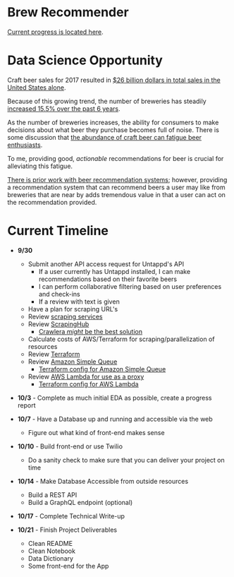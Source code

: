 # Brew Recommender

[Current progress is located here](https://warm-plateau-97950.herokuapp.com/).

# Data Science Opportunity

Craft beer sales for 2017 resulted in [$26 billion dollars in total sales in the United States alone](https://www.statista.com/topics/1806/craft-beer-in-the-us/).

Because of this growing trend, the number of breweries has steadily [increased 15.5% over the past 6 years](https://www.brewersassociation.org/statistics/number-of-breweries/).

As the number of breweries increases, the ability for consumers to make decisions about what beer they purchase becomes full of noise. There is some discussion that [the abundance of craft beer can fatigue beer enthusiasts](https://vinepair.com/articles/craft-beers-post-snob-era-is-here/).

To me, providing good, *actionable* recommendations for beer is crucial for alleviating this fatigue. 

[There is prior work with beer recommendation systems](http://www.recommend.beer/analysis/); however, providing a recommendation system that can recommend beers a user may like from breweries that are near by adds tremendous value in that a user can act on the recommendation provided.

# Current Timeline

- **9/30** 
	- Submit another API access request for Untappd's API
		- If a user currently has Untappd installed, I can make recommendations based on their favorite beers
		- I can perform collaborative filtering based on user preferences and check-ins
		- If a review with text is given
	- Have a plan for scraping URL's
	- Review [scraping services](https://www.scrapehero.com/web-scraping-cloud-providers/)
	- Review [ScrapingHub](https://scrapinghub.com/scrapy-cloud)
		- [Crawlera *might* be the best solution](https://scrapinghub.com/crawlera)
    - Calculate costs of AWS/Terraform for scraping/parallelization of resources
    - Review [Terraform](https://www.hashicorp.com/products/terraform)
    - Review [Amazon Simple Queue](https://aws.amazon.com/sqs/)
    	- [Terraform config for Amazon Simple Queue](https://www.terraform.io/docs/providers/aws/r/sqs_queue.html)
    - Review [AWS Lambda for use as a proxy](https://github.com/dan-v/awslambdaproxy)
    	- [Terraform config for AWS Lambda](https://www.terraform.io/docs/providers/aws/r/lambda_function.html)
- **10/3** - Complete as much initial EDA as possible, create a progress report
- **10/7** - Have a Database up and running and accessible via the web
    - Figure out what kind of front-end makes sense

- **10/10** - Build front-end or use Twilio
	- Do a sanity check to make sure that you can deliver your project on time

- **10/14** - Make Database Accessible from outside resources
    - Build a REST API
    - Build a GraphQL endpoint (optional)
- **10/17** - Complete Technical Write-up
- **10/21** - Finish Project Deliverables
	- Clean README
	- Clean Notebook
	- Data Dictionary
	- Some front-end for the App